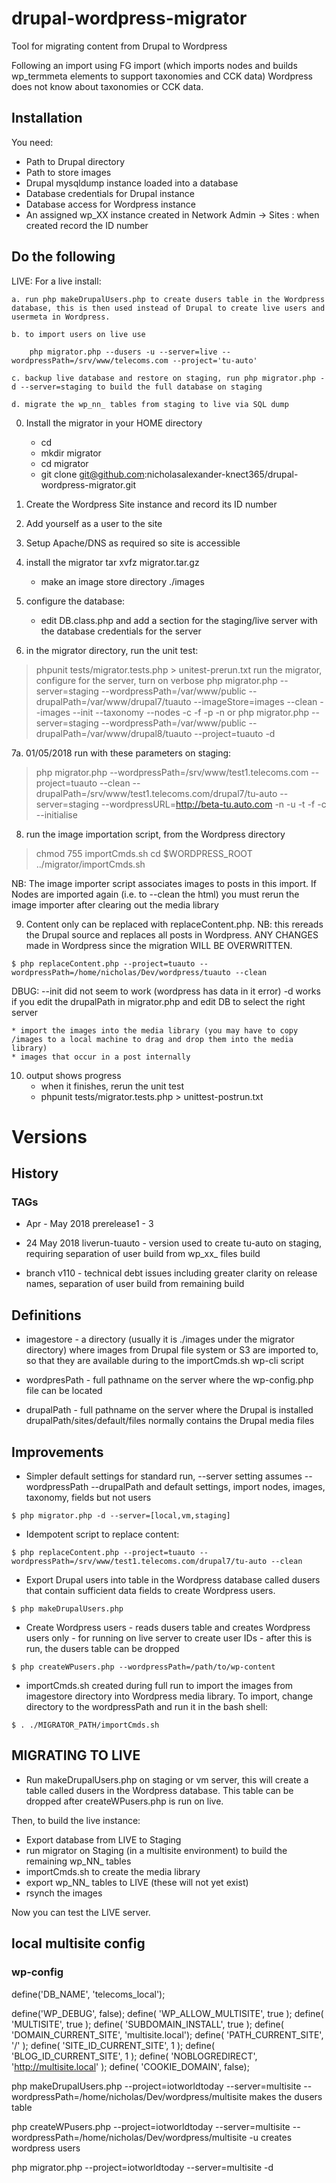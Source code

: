 # drupal-wordpress-migrator

Tool for migrating content from Drupal to Wordpress

Following an import using FG import (which imports nodes and builds wp_termmeta elements to support taxonomies and CCK data) Wordpress does not know about taxonomies or CCK data.  

## Installation

You need: 
* Path to Drupal directory 
* Path to store images
* Drupal mysqldump instance loaded into a database
* Database credentials for Drupal instance 
* Database access for Wordpress instance
* An assigned wp_XX instance created in Network Admin -> Sites : when created record the ID number 

## Do the following

LIVE:  For a live install:

	a. run php makeDrupalUsers.php to create dusers table in the Wordpress database, this is then used instead of Drupal to create live users and usermeta in Wordpress.

	b. to import users on live use 

		php migrator.php --dusers -u --server=live --wordpressPath=/srv/www/telecoms.com --project='tu-auto'

	c. backup live database and restore on staging, run php migrator.php -d --server=staging to build the full database on staging

	d. migrate the wp_nn_ tables from staging to live via SQL dump

0. Install the migrator in your HOME directory
	* cd 
	* mkdir migrator
	* cd migrator
	* git clone git@github.com:nicholasalexander-knect365/drupal-wordpress-migrator.git

1. Create the Wordpress Site instance and record its ID number

2. Add yourself as a user to the site

3. Setup Apache/DNS as required so site is accessible

4. install the migrator tar xvfz migrator.tar.gz
	* make an image store directory ./images

6. configure the database: 
	* edit DB.class.php and add a section for the staging/live server with the database credentials for the server
 
7. in the migrator directory, run the unit test:
>	phpunit tests/migrator.tests.php > unitest-prerun.txt
>	run the migrator, configure for the server, turn on verbose
>	php migrator.php --server=staging --wordpressPath=/var/www/public --drupalPath=/var/www/drupal7/tuauto --imageStore=images --clean --images --init --taxonomy --nodes -c -f -p -n
	or
>	php migrator.php --server=staging --wordpressPath=/var/www/public --drupalPath=/var/www/drupal8/tuauto --project=tuauto -d

7a. 01/05/2018 run with these parameters on staging:

>	php migrator.php --wordpressPath=/srv/www/test1.telecoms.com --project=tuauto --clean --drupalPath=/srv/www/test1.telecoms.com/drupal7/tu-auto --server=staging --wordpressURL=http://beta-tu.auto.com -n -u -t -f -c --initialise

8. run the image importation script, from the Wordpress directory
>	chmod 755 importCmds.sh
>	cd $WORDPRESS_ROOT
>	../migrator/importCmds.sh

NB: The image importer script associates images to posts in this import.  If Nodes are imported again (i.e. to --clean the html) you must rerun the image importer after clearing out the media library

9. Content only can be replaced with replaceContent.php.  NB: this rereads the Drupal source and replaces all posts in Wordpress.  ANY CHANGES made in Wordpress since the migration WILL BE OVERWRITTEN.

`$ php replaceContent.php --project=tuauto --wordpressPath=/home/nicholas/Dev/wordpress/tuauto --clean`


DBUG: --init did not seem to work (wordpress has data in it error)
      -d works if you edit the drupalPath in migrator.php and edit DB to select the right server

	* import the images into the media library (you may have to copy /images to a local machine to drag and drop them into the media library)
	* images that occur in a post internally

10. output shows progress
	* when it finishes, rerun the unit test
	* phpunit tests/migrator.tests.php > unittest-postrun.txt

# Versions 
## History
### TAGs

* Apr - May 2018 prerelease1 - 3

* 24 May 2018  liverun-tuauto - version used to create tu-auto on staging, requiring separation of user build from wp_xx_ files build

* branch v110 - technical debt issues including greater clarity on release names, separation of user build from remaining build

## Definitions

* imagestore - a directory (usually it is ./images under the migrator directory) where images from Drupal file system or S3 are imported to, so that they are available during to the importCmds.sh wp-cli script

* wordpresPath - full pathname on the server where the wp-config.php file can be located

* drupalPath - full pathname on the server where the Drupal is installed drupalPath/sites/default/files normally contains the Drupal media files

## Improvements

* Simpler default settings for standard run, --server setting assumes --wordpressPath --drupalPath and default settings, import nodes, images, taxonomy, fields but not users

`$ php migrator.php -d --server=[local,vm,staging]`

* Idempotent script to replace content: 

`$ php replaceContent.php --project=tuauto --wordpressPath=/srv/www/test1.telecoms.com/drupal7/tu-auto --clean`

* Export Drupal users into table in the Wordpress database called dusers that contain sufficient data fields to create Wordpress users.

`$ php makeDrupalUsers.php`

* Create Wordpress users - reads dusers table and creates Wordpress users only - for running on live server to create user IDs - after this is run, the dusers table can be dropped

`$ php createWPusers.php --wordpressPath=/path/to/wp-content`

* importCmds.sh created during full run to import the images from imagestore directory into Wordpress media library.  To import, change directory to the wordpressPath and run it in the bash shell:

`$ . ./MIGRATOR_PATH/importCmds.sh`


## MIGRATING TO LIVE 

* Run makeDrupalUsers.php on staging or vm server, this will create a table called dusers in the Wordpress database.  This table can be dropped after createWPusers.php is run on live.

Then, to build the live instance:

* Export database from LIVE to Staging
* run migrator on Staging (in a multisite environment) to build the remaining wp_NN_ tables 
* importCmds.sh to create the media library
* export wp_NN_ tables to LIVE (these will not yet exist)
* rsynch the images

Now you can test the LIVE server.


## local multisite config

### wp-config
define('DB_NAME', 'telecoms_local');

define('WP_DEBUG', false);
define( 'WP_ALLOW_MULTISITE', true );
define( 'MULTISITE', true );
define( 'SUBDOMAIN_INSTALL', true );
define( 'DOMAIN_CURRENT_SITE', 'multisite.local');
define( 'PATH_CURRENT_SITE', '/' );
define( 'SITE_ID_CURRENT_SITE', 1 );
define( 'BLOG_ID_CURRENT_SITE', 1 );
define( 'NOBLOGREDIRECT', 'http://multisite.local' );
define( 'COOKIE_DOMAIN', false);

php makeDrupalUsers.php --project=iotworldtoday --server=multisite --wordpressPath=/home/nicholas/Dev/wordpress/multisite
makes the dusers table 

php createWPusers.php --project=iotworldtoday --server=multisite --wordpressPath=/home/nicholas/Dev/wordpress/multisite -u
creates wordpress users

php migrator.php --project=iotworldtoday --server=multisite -d


